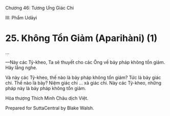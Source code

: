  

Chương 46: Tương Ưng Giác Chi

III: Phẩm Udāyi

# 25\. Không Tổn Giảm (Aparihàni) (1)

…

—Này các Tỷ-kheo, Ta sẽ thuyết cho các Ông về bảy pháp không tổn giảm. Hãy lắng nghe.

Và này các Tỷ-kheo, thế nào là bảy pháp không tổn giảm? Tức là bảy giác chi. Thế nào là bảy? Niệm giác chi … xả giác chi. Này các Tỷ-kheo, những pháp này là bảy pháp không tổn giảm.

Hòa thượng Thích Minh Châu dịch Việt.

Prepared for SuttaCentral by Blake Walsh.